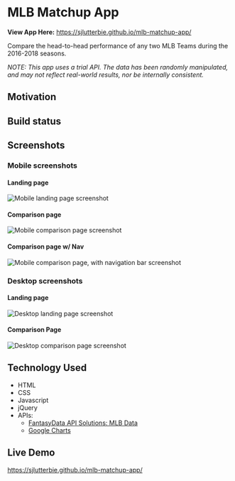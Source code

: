 # MLB Matchup App

__View App Here:__ <https://sjlutterbie.github.io/mlb-matchup-app/>

Compare the head-to-head performance of any two MLB Teams during the 2016-2018
seasons.

_NOTE: This app uses a trial API. The data has been randomly manipulated, and
may not reflect real-world results, nor be internally consistent._

## Motivation

## Build status

## Screenshots

### Mobile screenshots

#### Landing page

![Mobile landing page screenshot](screenshots/Mobile_LandingPage.png "Mobile landing page")

#### Comparison page

![Mobile comparison page screenshot](screenshots/Mobile_ComparisonPage.png "Mobile comparison page")

#### Comparison page w/ Nav

![Mobile comparison page, with navigation bar screenshot](screenshots/Mobile_LandingPage.png "Mobile comparison page w/ Nav")

### Desktop screenshots


#### Landing page

![Desktop landing page screenshot](screenshots/Desktop_LandingPage.png "Desktop landing page")

#### Comparison Page

![Desktop comparison page screenshot](screenshots/Desktop_ComparisonPage.png "Desktop comparison page")


## Technology Used

* HTML
* CSS
* Javascript
* jQuery
* APIs:
  * [FantasyData API Solutions: MLB Data](https://developer.fantasydata.com/documentation)
  * [Google Charts](https://developers.google.com/chart/)

## Live Demo

<https://sjlutterbie.github.io/mlb-matchup-app/>